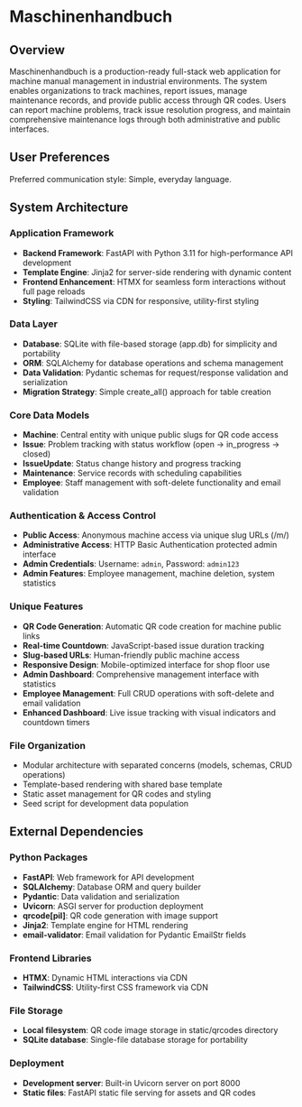 # Maschinenhandbuch

## Overview

Maschinenhandbuch is a production-ready full-stack web application for machine manual management in industrial environments. The system enables organizations to track machines, report issues, manage maintenance records, and provide public access through QR codes. Users can report machine problems, track issue resolution progress, and maintain comprehensive maintenance logs through both administrative and public interfaces.

## User Preferences

Preferred communication style: Simple, everyday language.

## System Architecture

### Application Framework
- **Backend Framework**: FastAPI with Python 3.11 for high-performance API development
- **Template Engine**: Jinja2 for server-side rendering with dynamic content
- **Frontend Enhancement**: HTMX for seamless form interactions without full page reloads
- **Styling**: TailwindCSS via CDN for responsive, utility-first styling

### Data Layer
- **Database**: SQLite with file-based storage (app.db) for simplicity and portability
- **ORM**: SQLAlchemy for database operations and schema management
- **Data Validation**: Pydantic schemas for request/response validation and serialization
- **Migration Strategy**: Simple create_all() approach for table creation

### Core Data Models
- **Machine**: Central entity with unique public slugs for QR code access
- **Issue**: Problem tracking with status workflow (open → in_progress → closed)
- **IssueUpdate**: Status change history and progress tracking
- **Maintenance**: Service records with scheduling capabilities
- **Employee**: Staff management with soft-delete functionality and email validation

### Authentication & Access Control
- **Public Access**: Anonymous machine access via unique slug URLs (/m/<slug>)
- **Administrative Access**: HTTP Basic Authentication protected admin interface
- **Admin Credentials**: Username: `admin`, Password: `admin123`
- **Admin Features**: Employee management, machine deletion, system statistics

### Unique Features
- **QR Code Generation**: Automatic QR code creation for machine public links
- **Real-time Countdown**: JavaScript-based issue duration tracking
- **Slug-based URLs**: Human-friendly public machine access
- **Responsive Design**: Mobile-optimized interface for shop floor use
- **Admin Dashboard**: Comprehensive management interface with statistics
- **Employee Management**: Full CRUD operations with soft-delete and email validation
- **Enhanced Dashboard**: Live issue tracking with visual indicators and countdown timers

### File Organization
- Modular architecture with separated concerns (models, schemas, CRUD operations)
- Template-based rendering with shared base template
- Static asset management for QR codes and styling
- Seed script for development data population

## External Dependencies

### Python Packages
- **FastAPI**: Web framework for API development
- **SQLAlchemy**: Database ORM and query builder
- **Pydantic**: Data validation and serialization
- **Uvicorn**: ASGI server for production deployment
- **qrcode[pil]**: QR code generation with image support
- **Jinja2**: Template engine for HTML rendering
- **email-validator**: Email validation for Pydantic EmailStr fields

### Frontend Libraries
- **HTMX**: Dynamic HTML interactions via CDN
- **TailwindCSS**: Utility-first CSS framework via CDN

### File Storage
- **Local filesystem**: QR code image storage in static/qrcodes directory
- **SQLite database**: Single-file database storage for portability

### Deployment
- **Development server**: Built-in Uvicorn server on port 8000
- **Static files**: FastAPI static file serving for assets and QR codes